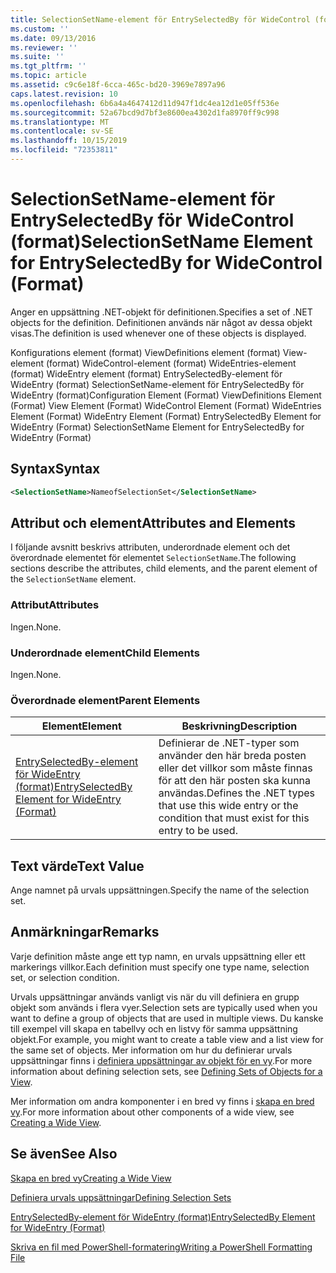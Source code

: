 ```yaml
---
title: SelectionSetName-element för EntrySelectedBy för WideControl (format) | Microsoft Docs
ms.custom: ''
ms.date: 09/13/2016
ms.reviewer: ''
ms.suite: ''
ms.tgt_pltfrm: ''
ms.topic: article
ms.assetid: c9c6e18f-6cca-465c-bd20-3969e7897a96
caps.latest.revision: 10
ms.openlocfilehash: 6b6a4a4647412d11d947f1dc4ea12d1e05ff536e
ms.sourcegitcommit: 52a67bcd9d7bf3e8600ea4302d1fa8970ff9c998
ms.translationtype: MT
ms.contentlocale: sv-SE
ms.lasthandoff: 10/15/2019
ms.locfileid: "72353811"
---
```

# <a name="selectionsetname-element-for-entryselectedby-for-widecontrol-format"></a><span data-ttu-id="c56ad-102">SelectionSetName-element för EntrySelectedBy för WideControl (format)</span><span class="sxs-lookup"><span data-stu-id="c56ad-102">SelectionSetName Element for EntrySelectedBy for WideControl (Format)</span></span>

<span data-ttu-id="c56ad-103">Anger en uppsättning .NET-objekt för definitionen.</span><span class="sxs-lookup"><span data-stu-id="c56ad-103">Specifies a set of .NET objects for the definition.</span></span> <span data-ttu-id="c56ad-104">Definitionen används när något av dessa objekt visas.</span><span class="sxs-lookup"><span data-stu-id="c56ad-104">The definition is used whenever one of these objects is displayed.</span></span>

<span data-ttu-id="c56ad-105">Konfigurations element (format) ViewDefinitions element (format) View-element (format) WideControl-element (format) WideEntries-element (format) WideEntry element (format) EntrySelectedBy-element för WideEntry (format) SelectionSetName-element för EntrySelectedBy för WideEntry (format)</span><span class="sxs-lookup"><span data-stu-id="c56ad-105">Configuration Element (Format) ViewDefinitions Element (Format) View Element (Format) WideControl Element (Format) WideEntries Element (Format) WideEntry Element (Format) EntrySelectedBy Element for WideEntry (Format) SelectionSetName Element for EntrySelectedBy for WideEntry (Format)</span></span>

## <a name="syntax"></a><span data-ttu-id="c56ad-106">Syntax</span><span class="sxs-lookup"><span data-stu-id="c56ad-106">Syntax</span></span>

```xml
<SelectionSetName>NameofSelectionSet</SelectionSetName>

```

## <a name="attributes-and-elements"></a><span data-ttu-id="c56ad-107">Attribut och element</span><span class="sxs-lookup"><span data-stu-id="c56ad-107">Attributes and Elements</span></span>

<span data-ttu-id="c56ad-108">I följande avsnitt beskrivs attributen, underordnade element och det överordnade elementet för elementet `SelectionSetName`.</span><span class="sxs-lookup"><span data-stu-id="c56ad-108">The following sections describe the attributes, child elements, and the parent element of the `SelectionSetName` element.</span></span>

### <a name="attributes"></a><span data-ttu-id="c56ad-109">Attribut</span><span class="sxs-lookup"><span data-stu-id="c56ad-109">Attributes</span></span>

<span data-ttu-id="c56ad-110">Ingen.</span><span class="sxs-lookup"><span data-stu-id="c56ad-110">None.</span></span>

### <a name="child-elements"></a><span data-ttu-id="c56ad-111">Underordnade element</span><span class="sxs-lookup"><span data-stu-id="c56ad-111">Child Elements</span></span>

<span data-ttu-id="c56ad-112">Ingen.</span><span class="sxs-lookup"><span data-stu-id="c56ad-112">None.</span></span>

### <a name="parent-elements"></a><span data-ttu-id="c56ad-113">Överordnade element</span><span class="sxs-lookup"><span data-stu-id="c56ad-113">Parent Elements</span></span>

|<span data-ttu-id="c56ad-114">Element</span><span class="sxs-lookup"><span data-stu-id="c56ad-114">Element</span></span>|<span data-ttu-id="c56ad-115">Beskrivning</span><span class="sxs-lookup"><span data-stu-id="c56ad-115">Description</span></span>|
|-------------|-----------------|
|[<span data-ttu-id="c56ad-116">EntrySelectedBy-element för WideEntry (format)</span><span class="sxs-lookup"><span data-stu-id="c56ad-116">EntrySelectedBy Element for WideEntry (Format)</span></span>](./entryselectedby-element-for-wideentry-format.md)|<span data-ttu-id="c56ad-117">Definierar de .NET-typer som använder den här breda posten eller det villkor som måste finnas för att den här posten ska kunna användas.</span><span class="sxs-lookup"><span data-stu-id="c56ad-117">Defines the .NET types that use this wide entry or the condition that must exist for this entry to be used.</span></span>|

## <a name="text-value"></a><span data-ttu-id="c56ad-118">Text värde</span><span class="sxs-lookup"><span data-stu-id="c56ad-118">Text Value</span></span>

<span data-ttu-id="c56ad-119">Ange namnet på urvals uppsättningen.</span><span class="sxs-lookup"><span data-stu-id="c56ad-119">Specify the name of the selection set.</span></span>

## <a name="remarks"></a><span data-ttu-id="c56ad-120">Anmärkningar</span><span class="sxs-lookup"><span data-stu-id="c56ad-120">Remarks</span></span>

<span data-ttu-id="c56ad-121">Varje definition måste ange ett typ namn, en urvals uppsättning eller ett markerings villkor.</span><span class="sxs-lookup"><span data-stu-id="c56ad-121">Each definition must specify one type name, selection set, or selection condition.</span></span>

<span data-ttu-id="c56ad-122">Urvals uppsättningar används vanligt vis när du vill definiera en grupp objekt som används i flera vyer.</span><span class="sxs-lookup"><span data-stu-id="c56ad-122">Selection sets are typically used when you want to define a group of objects that are used in multiple views.</span></span> <span data-ttu-id="c56ad-123">Du kanske till exempel vill skapa en tabellvy och en listvy för samma uppsättning objekt.</span><span class="sxs-lookup"><span data-stu-id="c56ad-123">For example, you might want to create a table view and a list view for the same set of objects.</span></span> <span data-ttu-id="c56ad-124">Mer information om hur du definierar urvals uppsättningar finns i [definiera uppsättningar av objekt för en vy](./defining-selection-sets.md).</span><span class="sxs-lookup"><span data-stu-id="c56ad-124">For more information about defining selection sets, see [Defining Sets of Objects for a View](./defining-selection-sets.md).</span></span>

<span data-ttu-id="c56ad-125">Mer information om andra komponenter i en bred vy finns i [skapa en bred vy](./creating-a-wide-view.md).</span><span class="sxs-lookup"><span data-stu-id="c56ad-125">For more information about other components of a wide view, see [Creating a Wide View](./creating-a-wide-view.md).</span></span>

## <a name="see-also"></a><span data-ttu-id="c56ad-126">Se även</span><span class="sxs-lookup"><span data-stu-id="c56ad-126">See Also</span></span>

[<span data-ttu-id="c56ad-127">Skapa en bred vy</span><span class="sxs-lookup"><span data-stu-id="c56ad-127">Creating a Wide View</span></span>](./creating-a-wide-view.md)

[<span data-ttu-id="c56ad-128">Definiera urvals uppsättningar</span><span class="sxs-lookup"><span data-stu-id="c56ad-128">Defining Selection Sets</span></span>](./defining-selection-sets.md)

[<span data-ttu-id="c56ad-129">EntrySelectedBy-element för WideEntry (format)</span><span class="sxs-lookup"><span data-stu-id="c56ad-129">EntrySelectedBy Element for WideEntry (Format)</span></span>](./entryselectedby-element-for-wideentry-format.md)

[<span data-ttu-id="c56ad-130">Skriva en fil med PowerShell-formatering</span><span class="sxs-lookup"><span data-stu-id="c56ad-130">Writing a PowerShell Formatting File</span></span>](./writing-a-powershell-formatting-file.md)
